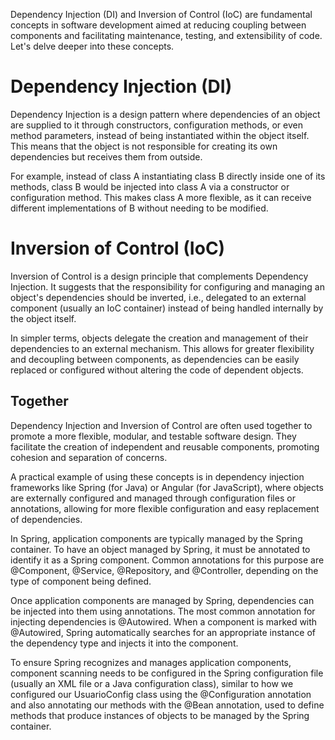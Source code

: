 Dependency Injection (DI) and Inversion of Control (IoC) are fundamental concepts in software development aimed at reducing coupling between components and facilitating maintenance, testing, and extensibility of code. Let's delve deeper into these concepts.

# Dependency Injection (DI)

Dependency Injection is a design pattern where dependencies of an object are supplied to it through constructors, configuration methods, or even method parameters, instead of being instantiated within the object itself. This means that the object is not responsible for creating its own dependencies but receives them from outside.

For example, instead of class A instantiating class B directly inside one of its methods, class B would be injected into class A via a constructor or configuration method. This makes class A more flexible, as it can receive different implementations of B without needing to be modified.

# Inversion of Control (IoC)

Inversion of Control is a design principle that complements Dependency Injection. It suggests that the responsibility for configuring and managing an object's dependencies should be inverted, i.e., delegated to an external component (usually an IoC container) instead of being handled internally by the object itself.

In simpler terms, objects delegate the creation and management of their dependencies to an external mechanism. This allows for greater flexibility and decoupling between components, as dependencies can be easily replaced or configured without altering the code of dependent objects.

## Together

Dependency Injection and Inversion of Control are often used together to promote a more flexible, modular, and testable software design. They facilitate the creation of independent and reusable components, promoting cohesion and separation of concerns.

A practical example of using these concepts is in dependency injection frameworks like Spring (for Java) or Angular (for JavaScript), where objects are externally configured and managed through configuration files or annotations, allowing for more flexible configuration and easy replacement of dependencies.

In Spring, application components are typically managed by the Spring container. To have an object managed by Spring, it must be annotated to identify it as a Spring component. Common annotations for this purpose are @Component, @Service, @Repository, and @Controller, depending on the type of component being defined.

Once application components are managed by Spring, dependencies can be injected into them using annotations. The most common annotation for injecting dependencies is @Autowired. When a component is marked with @Autowired, Spring automatically searches for an appropriate instance of the dependency type and injects it into the component.

To ensure Spring recognizes and manages application components, component scanning needs to be configured in the Spring configuration file (usually an XML file or a Java configuration class), similar to how we configured our UsuarioConfig class using the @Configuration annotation and also annotating our methods with the @Bean annotation, used to define methods that produce instances of objects to be managed by the Spring container.